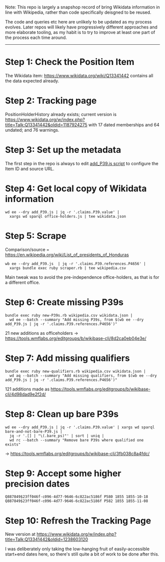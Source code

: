 Note: This repo is largely a snapshop record of bring Wikidata
information in line with Wikipedia, rather than code specifically
deisgned to be reused.

The code and queries etc here are unlikely to be updated as my process
evolves. Later repos will likely have progressively different approaches
and more elaborate tooling, as my habit is to try to improve at least
one part of the process each time around.

---------

Step 1: Check the Position Item
===============================

The Wikidata item: https://www.wikidata.org/wiki/Q13341442
contains all the data expected already.

Step 2: Tracking page
=====================

PositionHolderHistory already exists; current version is
https://www.wikidata.org/w/index.php?title=Talk:Q13341442&oldid=1187924275
with 17 dated memberships and 64 undated; and 76 warnings.

Step 3: Set up the metadata
===========================

The first step in the repo is always to edit [add_P39.js script](add_P39.js)
to configure the Item ID and source URL.

Step 4: Get local copy of Wikidata information
==============================================

    wd ee --dry add_P39.js | jq -r '.claims.P39.value' |
      xargs wd sparql office-holders.js | tee wikidata.json

Step 5: Scrape
==============

Comparison/source = https://en.wikipedia.org/wiki/List_of_presidents_of_Honduras

    wb ee --dry add_P39.js  | jq -r '.claims.P39.references.P4656' |
      xargs bundle exec ruby scraper.rb | tee wikipedia.csv

Main tweak was to avoid the pre-independence office-holders, as that is
for a different office.

Step 6: Create missing P39s
===========================

    bundle exec ruby new-P39s.rb wikipedia.csv wikidata.json |
      wd ee --batch --summary "Add missing P39s, from $(wb ee --dry add_P39.js | jq -r '.claims.P39.references.P4656')"

21 new additions as officeholders -> https://tools.wmflabs.org/editgroups/b/wikibase-cli/8d2ca0eb04e3e/

Step 7: Add missing qualifiers
==============================

    bundle exec ruby new-qualifiers.rb wikipedia.csv wikidata.json |
      wd aq --batch --summary "Add missing qualifiers, from $(wb ee --dry add_P39.js | jq -r '.claims.P39.references.P4656')"

121 additions made as https://tools.wmflabs.org/editgroups/b/wikibase-cli/4d98dad9e2f2d/

Step 8: Clean up bare P39s
==========================

    wd ee --dry add_P39.js | jq -r '.claims.P39.value' | xargs wd sparql bare-and-not-bare-P39.js |
      jq -r '.[] | "\(.bare_ps)"' | sort | uniq |
      wd rc --batch --summary "Remove bare P39s where qualified one exists"

-> https://tools.wmflabs.org/editgroups/b/wikibase-cli/3fb038c8a4fdc/

Step 9: Accept some higher precision dates
==========================================

    Q887849$23ff046f-c096-4d77-9646-6c822ac5186f P580 1855 1855-10-18
    Q887849$23ff046f-c096-4d77-9646-6c822ac5186f P582 1855 1855-11-08

Step 10: Refresh the Tracking Page
==================================

New version at https://www.wikidata.org/w/index.php?title=Talk:Q13341442&oldid=1238603120

I was deliberately only taking the low-hanging fruit of
easily-accessible start+end dates here, so there's still quite a bit of
work to be done after this.
